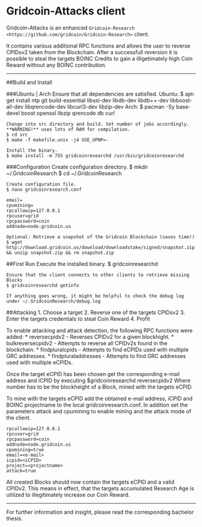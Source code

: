 Gridcoin-Attacks client
=============

Gridcoin-Attacks is an enhanced `Gridcoin-Research <https://github.com/gridcoin/Gridcoin-Research>` client.

It contains various additional RPC functions and allows the user to reverse CPIDsv2 taken from the Blockchain. After a successfull reversion it is possible to steal the targets BOINC Credits to gain a illigetimately high Coin Reward without any BOINC contribution.

- - - -

##Build and Install

###Ubuntu | Arch
    Ensure that all dependencies are satisfied.
    Ubuntu:
    $ apt-get install ntp git build-essential libssl-dev libdb-dev libdb++-dev libboost-all-dev libqrencode-dev libcurl3-dev libzip-dev
    Arch:
    $ pacman -Sy base-devel boost openssl libzip qrencode db curl
    
    
    Change into src directory and build. Set number of jobs accordingly. **WARNING!** uses lots of RAM for compilation.
    $ cd src
    $ make -f makefile.unix -j4 USE_UPNP=-

    Install the binary.
    $ make install -m 755 gridcoinresearchd /usr/bin/gridcoinresearchd

###Configuration
    Create configuration directory.
    $ mkdir ~/.GridcoinResearch
    $ cd ~/.GridcoinResearch

    Create configuration file.
    $ nano gridcoinresearch.conf
    
    email=
    cpumining=
    rpcallowip=127.0.0.1
    rpcuser=grid
    rpcpassword=coin
    addnode=node.gridcoin.us

    Optional: Retrieve a snapshot of the Gridcoin Blockchain (saves time!)
    $ wget http://download.gridcoin.us/download/downloadstake/signed/snapshot.zip && unzip snapshot.zip && rm snapshot.zip

##First Run
    Execute the installed binary.
    $ gridcoinresearchd
    
    Ensure that the client connects to other clients to retrieve missing Blocks
    $ gridcoinresearchd getinfo

    If anything goes wrong, it might be helpful to check the debug log under ~/.GridcoinResearch/debug.log

##Attacking
    1. Choose a target
    2. Reverse one of the targets CPIDsv2
    3. Enter the targets credentials to steal Coin Reward
    4. Profit

To enable attacking and attack detection, the following RPC functions were added:
    * reversecpidv2 <number> - Reverses CPIDv2 for a given blockhight.
    * bulkreversecpidv2 - Attempts to reverse all CPIDv2s found in the blockchain.
    * findpluralcpids - Attempts to find eCPIDs used with multiple GRC addresses.
    * findpluraladdresses - Attempts to find GRC addresses used with multiple eCPIDs.

Once the target eCPID has been chosen get the corresponding e-mail address and iCPID by executing
    $gridcoinresearchd reversecpidv2 <number>
Where number has to be the blockheight of a Block, mined with the targets eCPID.

To mine with the targets eCPID add the obtained e-mail address, iCPID and BOINC projectname to the local gridcoinresearch.conf.
In addition set the parameters attack and cpumining to enable mining and the attack mode of the client.

    rpcallowip=127.0.0.1
    rpcuser=grid
    rpcpassword=coin
    addnode=node.gridcoin.us
    cpumining=true
    email=<e-mail>
    icpid=<iCPID>
    project=<projectname>
    attack=true

All created Blocks should now contain the targets eCPID and a valid CPIDv2.
This means in effect, that the targets accumulated Research Age is utilized to illegitimately increase our Coin Reward.

----------------------------------------
For further information and insight, please read the corresponding bachelor thesis. 
